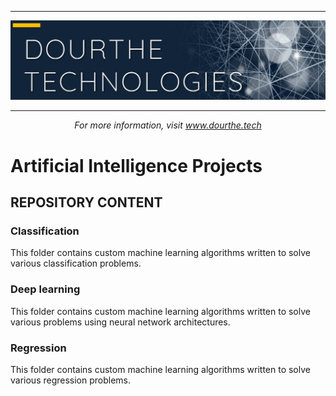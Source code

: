 ___

<a href='http://www.dourthe.tech'> <img src='Dourthe_Technologies_Headers.png' /></a>
___
<center><em>For more information, visit <a href='http://www.dourthe.tech'>www.dourthe.tech</a></em></center>

# Artificial Intelligence Projects

## REPOSITORY CONTENT

### Classification
This folder contains custom machine learning algorithms written to solve various classification problems.

### Deep learning
This folder contains custom machine learning algorithms written to solve various problems using neural network architectures.

### Regression
This folder contains custom machine learning algorithms written to solve various regression problems.


